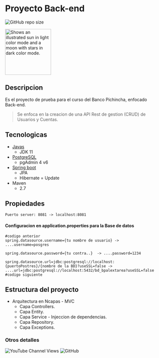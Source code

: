 # **Proyecto Back-end**
![GitHub repo size](https://img.shields.io/github/repo-size/alex-vinicio/backtarea)
<picture>

  <img style="width:150px" alt="Shows an illustrated sun in light color mode and a moon with stars in dark color mode." src="https://cdn-icons-png.flaticon.com/512/226/226777.png">
</picture>

## **Descripcion**
Es el proyecto de prueba para el curso del Banco Pichincha, enfocado Back-end.
> Se enfoca en la creacion de una API Rest de gestion (CRUD) de Usuarios y Cuentas.

## Tecnologicas
- [Javas](https://www.oracle.com/java/technologies/javase/jdk11-archive-downloads.html)
    - JDK 11
- [PostgreSQL](https://www.postgresql.org/download/)
    - pgAdmin 4 v6
- [Spring boot](https://start.spring.io/)
    - JPA
    - Hibernate = Update
- Maven
    - 2.7
## Propiedades

```properties
Puerto server: 8081 -> localhost:8081
````
#### Configuracion en application.properties para la Base de datos
```properties
#codigo anterior
spring.datasource.username={tu nombre de usuario} -> ....username=posgres

spring.datasource.password={tu contra..}  -> ....password=1234

spring.datasource.url=jdbc:postgresql://localhost:{puertoPostres}/{nombre de la BD}?useSSL=false -> 
....url=jdbc:postgresql://localhost:5432/bd_bpalextarea?useSSL=false
#codigo siguiente
```
## **Estructura del proyecto**
- Arquitectura en Ncapas - MVC
  - Capa Controllers.
  - Capa Entity.
  - Capa Service - Injeccion de dependencias.
  - Capa Repository.
  - Capa Exceptions.

### **Otros detalles**
![YouTube Channel Views](https://img.shields.io/youtube/channel/views/UCxjuoksUCWEE91mUNnzk4CA?style=social)
![GitHub](https://img.shields.io/github/license/alex-vinicio/backtarea)
